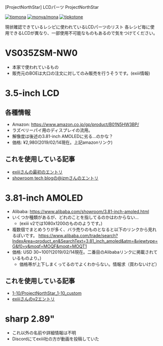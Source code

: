 [ProjectNorthStar] LCDパーツ
ProjectNorthStar

[![tipmona](https://img.shields.io/badge/tipme-%40tipmona-orange.svg)](https://twitter.com/share?text=%40tipmona%20tip%20%40Cj-bc%2039)  [![monya/mona](https://img.shields.io/badge/tipme-%40monya/mona-orange.svg)](https://monya-wallet.github.io/a/?address=MBdCkYyfTsCxtm1wZ1XyKWNLFLYj8zMK3V&scheme=monacoin)  [![tipkotone](https://img.shields.io/badge/tipme-%40tipkotone-orange.svg)](https://twitter.com/share?text=%40tipkotone%20tip%20%40Cj-bc%2039)


現状確認できているレシピに使われているLCDパーツのリスト
各レシピ毎に使用できるLCDが異なり、一部使用不可能なものもあるので気をつけてください。

# VS035ZSM-NW0

- 本家で使われているもの
- 販売元のBOEは大口の注文に対してのみ販売を行うそうです。(exiii情報)

# 3.5-inch LCD

## 各種情報

- Amazon: https://www.amazon.co.jp/gp/product/B01N5HW3BP/
- ラズベリーパイ用のディスプレイの流用。
- 解像度は後述の3.81-inch AMOLEDに劣る...のかな？
- 価格: ¥2,980(2019/02/14現在。上記amazonリンク)

## これを使用している記事

- [exiiiさんの最初のエントリ](https://exiii.jp/2018/07/19/project_north_star_jp-2/)
- [showroom tech blogの@izmさんのエントリ](https://tech.showroom.co.jp/entry/2019/01/28/175438)

# 3.81-inch AMOLED

- Alibaba: https://www.alibaba.com/showroom/3.81-inch-amoled.html
- いくつか種類があるが、どれのことを指してるのかはわからない...
  - (exiii v2では1080x1200のもののようです。)
- 複数個でまとめうりが多く、バラ売りのものとなると以下のリンクから見れるぽいです。
https://www.alibaba.com/trade/search?IndexArea=product_en&SearchText=3.81_inch_amoled&atm=&viewtype=G&f0=y&moqf=MOQF&moqt=MOQT1
- 価格: USD 30~100?(2019/02/14現在。二番目のAlibabaリンクに掲載されているものより。)
  - 価格帯が上下しまくってるのでよくわからない。情報求（買わないけど）

## これを使用している記事

- [1-10/ProjectNorthStar_1-10_custom](https://github.com/1-10/ProjectNorthStar_1-10_custom)
- [exiiiさんのv2エントリ](https://exiii.jp/2018/11/27/project-north-star-simplified-v2-jp/)

# sharp 2.89"

- これ以外の名前や詳細情報は不明
- Discordにてexiii社の方が動画を投稿していた


